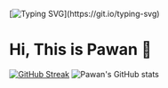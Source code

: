 [![Typing SVG](https://readme-typing-svg.demolab.com?font=sans+serif&weight=500&size=25&duration=6000&pause=1000&color=E835F7FF&center=true&width=435&lines=Welcome+to+Pawan's+repo....)](https://git.io/typing-svg)

# Hi, This is Pawan 👋

[![GitHub Streak](https://streak-stats.demolab.com/?user=Pawan-Shahane&theme=dark)](https://git.io/streak-stats)
![Pawan's GitHub stats](https://github-readme-stats.vercel.app/api?username=anuraghazra&show_icons=true&theme=radical)
